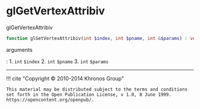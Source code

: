# glGetVertexAttribiv
glGetVertexAttribiv

```php
function glGetVertexAttribiv(int $index, int $pname, int &$params) : void
```



arguments

:    1. `int` `$index` 
    2. `int` `$pname` 
    3. `int` `$params` 



---
     

!!! cite "Copyright © 2010-2014 Khronos Group"

    This material may be distributed subject to the terms and conditions set forth in the Open Publication License, v 1.0, 8 June 1999. https://opencontent.org/openpub/.